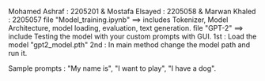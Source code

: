 Mohamed Ashraf : 2205201 & Mostafa Elsayed : 2205058 & Marwan Khaled : 2205057
file "Model_training.ipynb" ==> includes Tokenizer, Model Architecture, model loading, evaluation, text generation.
file "GPT-2" ==> include Testing the model with your custom prompts with GUI.
1st : Load the model "gpt2_model.pth"
2nd : In main method change the model path and run it.

Sample prompts : "My name is", "I want to play", "I have a dog".
